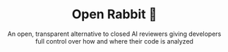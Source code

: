 <p align="center">
	<h1 align="center"><b>Open Rabbit 🐇</b></h1>
<p align="center">
    An open, transparent alternative to closed AI reviewers giving developers full control over how and where their code is analyzed
</p>
<br/>
</p>
